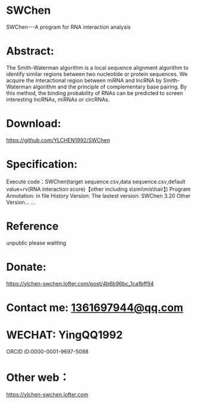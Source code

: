 # SWChen
SWChen---A program for RNA interaction analysis
# Abstract: 
The Smith-Waterman algorithm is a local sequence alignment algorithm to identify similar regions between two nucleotide or protein sequences. We acquire the interactional region between miRNA and lncRNA by Smith-Waterman algorithm and the principle of complementary base pairing. By this method, the binding probability of RNAs can be predicted to screen interesting lncRNAs, miRNAs or circRNAs.

# Download:
https://github.com/YLCHEN1992/SWChen

# Specification: 
Execute code：SWChen(target sequence.csv,data sequence.csv,default value=rv(RNA interaction score)【other including s\smi\mis\hair】)
Program Annotation: in file
History Version: 
The lastest version: SWChen 3.20
Other Version... ... 

# Reference
unpublic please waitting

# Donate:
https://ylchen-swchen.lofter.com/post/4b6b96bc_1cafbff94

# Contact me: 1361697944@qq.com
# WECHAT: YingQQ1992
ORCID iD:0000-0001-9697-5088
# Other web：
https://ylchen-swchen.lofter.com
